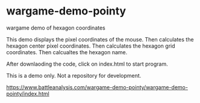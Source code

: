 # wargame-demo-pointy
wargame demo of hexagon coordinates

This demo displays the pixel coordinates of the mouse.
Then calculates the hexagon center pixel coordinates.
Then calculates the hexagon grid coordinates.
Then calcualtes the hexagon name.

After downlaoding the code, click on index.html to start program.

This is a demo only.  Not a repository for development.

https://www.battleanalysis.com/wargame-demo-pointy/wargame-demo-pointy/index.html

